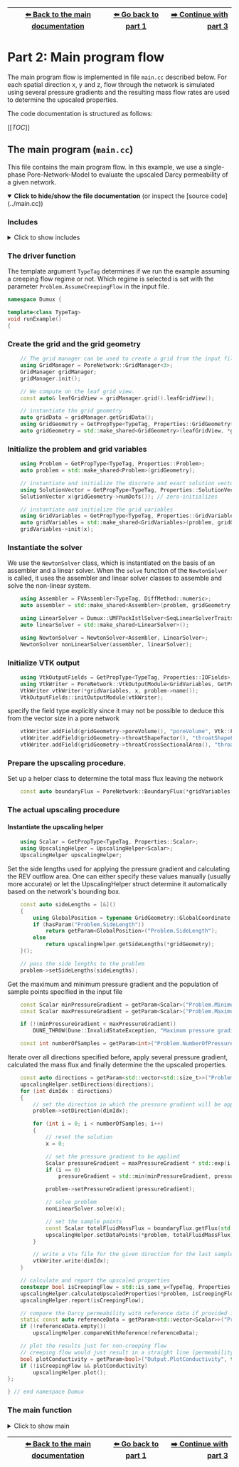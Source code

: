 <!-- Important: This file has been automatically generated by generate_example_docs.py. Do not edit this file directly! -->


| [:arrow_left: Back to the main documentation](../README.md) | [:arrow_left: Go back to part 1](problem.md) | [:arrow_right: Continue with part 3](upscalinghelper.md) |
|---|---|---:|

# Part 2: Main program flow

The main program flow is implemented in file `main.cc` described below.
For each spatial direction x, y and z, flow through the network is simulated using several pressure gradients and the resulting mass flow rates
are used to determine the upscaled properties.

The code documentation is structured as follows:

[[_TOC_]]


## The main program (`main.cc`)
This file contains the main program flow. In this example, we use a single-phase
Pore-Network-Model to evaluate the upscaled Darcy permeability of a given network.

<details open>
<summary><b>Click to hide/show the file documentation</b> (or inspect the [source code](../main.cc))</summary>

### Includes
<details><summary> Click to show includes</summary>

```cpp
#include <config.h>

#include <iostream>

#include <algorithm>

#include <dune/common/float_cmp.hh> // for floating point comparison
#include <dune/common/exceptions.hh>

#include <dumux/common/properties.hh> // for GetPropType
#include <dumux/common/parameters.hh> // for getParam
#include <dumux/common/initialize.hh>

#include <dumux/linear/istlsolvers.hh>
#include <dumux/linear/linearsolvertraits.hh>
#include <dumux/linear/linearalgebratraits.hh>
#include <dumux/linear/pdesolver.hh>
#include <dumux/nonlinear/newtonsolver.hh>
#include <dumux/assembly/fvassembler.hh>

#include <dumux/io/vtkoutputmodule.hh>
#include <dumux/porenetwork/common/pnmvtkoutputmodule.hh>

#include <dumux/io/grid/gridmanager_yasp.hh>
#include <dumux/io/grid/porenetwork/gridmanager.hh> // for pore-network grid
#include <dumux/porenetwork/common/boundaryflux.hh> // for getting the total mass flux leaving the network

#include "upscalinghelper.hh"
#include "properties.hh"
```

</details>

### The driver function

The template argument `TypeTag` determines if we run the example assuming
a creeping flow regime or not. Which regime is selected is set with the parameter
`Problem.AssumeCreepingFlow` in the input file.

```cpp
namespace Dumux {

template<class TypeTag>
void runExample()
{
```

### Create the grid and the grid geometry

```cpp
    // The grid manager can be used to create a grid from the input file
    using GridManager = PoreNetwork::GridManager<3>;
    GridManager gridManager;
    gridManager.init();

    // We compute on the leaf grid view.
    const auto& leafGridView = gridManager.grid().leafGridView();

    // instantiate the grid geometry
    auto gridData = gridManager.getGridData();
    using GridGeometry = GetPropType<TypeTag, Properties::GridGeometry>;
    auto gridGeometry = std::make_shared<GridGeometry>(leafGridView, *gridData);
```

### Initialize the problem and grid variables

```cpp
    using Problem = GetPropType<TypeTag, Properties::Problem>;
    auto problem = std::make_shared<Problem>(gridGeometry);

    // instantiate and initialize the discrete and exact solution vectors
    using SolutionVector = GetPropType<TypeTag, Properties::SolutionVector>;
    SolutionVector x(gridGeometry->numDofs()); // zero-initializes

    // instantiate and initialize the grid variables
    using GridVariables = GetPropType<TypeTag, Properties::GridVariables>;
    auto gridVariables = std::make_shared<GridVariables>(problem, gridGeometry);
    gridVariables->init(x);
```

### Instantiate the solver
We use the `NewtonSolver` class, which is instantiated on the basis
of an assembler and a linear solver. When the `solve` function of the
`NewtonSolver` is called, it uses the assembler and linear
solver classes to assemble and solve the non-linear system.

```cpp
    using Assembler = FVAssembler<TypeTag, DiffMethod::numeric>;
    auto assembler = std::make_shared<Assembler>(problem, gridGeometry, gridVariables);

    using LinearSolver = Dumux::UMFPackIstlSolver<SeqLinearSolverTraits, LinearAlgebraTraitsFromAssembler<Assembler>>;
    auto linearSolver = std::make_shared<LinearSolver>();

    using NewtonSolver = NewtonSolver<Assembler, LinearSolver>;
    NewtonSolver nonLinearSolver(assembler, linearSolver);
```

### Initialize VTK output

```cpp
    using VtkOutputFields = GetPropType<TypeTag, Properties::IOFields>;
    using VtkWriter = PoreNetwork::VtkOutputModule<GridVariables, GetPropType<TypeTag, Properties::FluxVariables>, SolutionVector>;
    VtkWriter vtkWriter(*gridVariables, x, problem->name());
    VtkOutputFields::initOutputModule(vtkWriter);
```

specify the field type explicitly since it may not be possible
to deduce this from the vector size in a pore network

```cpp
    vtkWriter.addField(gridGeometry->poreVolume(), "poreVolume", Vtk::FieldType::vertex);
    vtkWriter.addField(gridGeometry->throatShapeFactor(), "throatShapeFactor", Vtk::FieldType::element);
    vtkWriter.addField(gridGeometry->throatCrossSectionalArea(), "throatCrossSectionalArea", Vtk::FieldType::element);
```

### Prepare the upscaling procedure.
Set up a helper class to determine the total mass flux leaving the network

```cpp
    const auto boundaryFlux = PoreNetwork::BoundaryFlux(*gridVariables, assembler->localResidual(), x);
```

### The actual upscaling procedure
#### Instantiate the upscaling helper

```cpp
    using Scalar = GetPropType<TypeTag, Properties::Scalar>;
    using UpscalingHelper = UpscalingHelper<Scalar>;
    UpscalingHelper upscalingHelper;
```

Set the side lengths used for applying the pressure gradient and calculating the REV outflow area.
One can either specify these values manually (usually more accurate) or let the UpscalingHelper struct
determine it automatically based on the network's bounding box.

```cpp
    const auto sideLengths = [&]()
    {
        using GlobalPosition = typename GridGeometry::GlobalCoordinate;
        if (hasParam("Problem.SideLength"))
            return getParam<GlobalPosition>("Problem.SideLength");
        else
            return upscalingHelper.getSideLengths(*gridGeometry);
    }();

    // pass the side lengths to the problem
    problem->setSideLengths(sideLengths);
```

Get the maximum and minimum pressure gradient and the population of sample points specified in the input file

```cpp
    const Scalar minPressureGradient = getParam<Scalar>("Problem.MinimumPressureGradient", 1e1);
    const Scalar maxPressureGradient = getParam<Scalar>("Problem.MaximumPressureGradient", 1e10);

    if (!(minPressureGradient < maxPressureGradient))
        DUNE_THROW(Dune::InvalidStateException, "Maximum pressure gradient must be greater than minimum pressure gradient");

    const int numberOfSamples = getParam<int>("Problem.NumberOfPressureGradients", 1);
```

Iterate over all directions specified before, apply several pressure gradient, calculated the mass flux
and finally determine the the upscaled properties.

```cpp
    const auto directions = getParam<std::vector<std::size_t>>("Problem.Directions", std::vector<std::size_t>{0, 1, 2});
    upscalingHelper.setDirections(directions);
    for (int dimIdx : directions)
    {
        // set the direction in which the pressure gradient will be applied
        problem->setDirection(dimIdx);

        for (int i = 0; i < numberOfSamples; i++)
        {
            // reset the solution
            x = 0;

            // set the pressure gradient to be applied
            Scalar pressureGradient = maxPressureGradient * std::exp(i + 1 - numberOfSamples);
            if (i == 0)
                pressureGradient = std::min(minPressureGradient, pressureGradient);

            problem->setPressureGradient(pressureGradient);

            // solve problem
            nonLinearSolver.solve(x);

            // set the sample points
            const Scalar totalFluidMassFlux = boundaryFlux.getFlux(std::vector<int>{ problem->outletPoreLabel() })[0];
            upscalingHelper.setDataPoints(*problem, totalFluidMassFlux);
        }

        // write a vtu file for the given direction for the last sample
        vtkWriter.write(dimIdx);
    }

    // calculate and report the upscaled properties
    constexpr bool isCreepingFlow = std::is_same_v<TypeTag, Properties::TTag::PNMUpscalingCreepingFlow>;
    upscalingHelper.calculateUpscaledProperties(*problem, isCreepingFlow);
    upscalingHelper.report(isCreepingFlow);

    // compare the Darcy permeability with reference data if provided in input file and report in case of inconsistency
    static const auto referenceData = getParam<std::vector<Scalar>>("Problem.ReferencePermeability", std::vector<Scalar>{});
    if (!referenceData.empty())
        upscalingHelper.compareWithReference(referenceData);

    // plot the results just for non-creeping flow
    // creeping flow would just result in a straight line (permeability is independent of the pressure gradient)
    bool plotConductivity = getParam<bool>("Output.PlotConductivity", true);
    if (!isCreepingFlow && plotConductivity)
        upscalingHelper.plot();
};

} // end namespace Dumux
```

### The main function
<details><summary> Click to show main</summary>

```cpp
int main(int argc, char** argv)
{
    using namespace Dumux;

    // Initialize MPI+X environment
    Dumux::initialize(argc, argv);

    // We parse the command line arguments.
    Parameters::init(argc, argv);

    // Convenience alias for the type tag of the problem.
    using CreepingFlowTypeTag = Properties::TTag::PNMUpscalingCreepingFlow;
    using NonCreepingFlowTypeTag = Properties::TTag::PNMUpscalingNonCreepingFlow;
    // // [[/codeblock]]

    // user decides whether creeping flow or non-creeping flow should be run
    if (getParam<bool>("Problem.AssumeCreepingFlow", false))
        runExample<CreepingFlowTypeTag>();
    else
        runExample<NonCreepingFlowTypeTag>();

    // program end, return with 0 exit code (success)
    return 0;
}
```

</details>

</details>


| [:arrow_left: Back to the main documentation](../README.md) | [:arrow_left: Go back to part 1](problem.md) | [:arrow_right: Continue with part 3](upscalinghelper.md) |
|---|---|---:|


